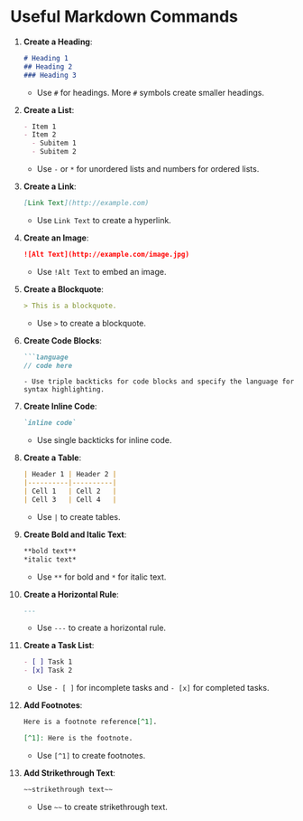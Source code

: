 # Useful Markdown Commands

1. **Create a Heading**:
    ```md
    # Heading 1
    ## Heading 2
    ### Heading 3
    ```
    - Use `#` for headings. More `#` symbols create smaller headings.

2. **Create a List**:
    ```md
    - Item 1
    - Item 2
      - Subitem 1
      - Subitem 2
    ```
    - Use `-` or `*` for unordered lists and numbers for ordered lists.

3. **Create a Link**:
    ```md
    [Link Text](http://example.com)
    ```
    - Use `Link Text` to create a hyperlink.

4. **Create an Image**:
    ```md
    ![Alt Text](http://example.com/image.jpg)
    ```
    - Use `!Alt Text` to embed an image.

5. **Create a Blockquote**:
    ```md
    > This is a blockquote.
    ```
    - Use `>` to create a blockquote.

6. **Create Code Blocks**:
    ```md
    ```language
    // code here
    ```
    ```
    - Use triple backticks for code blocks and specify the language for syntax highlighting.

7. **Create Inline Code**:
    ```md
    `inline code`
    ```
    - Use single backticks for inline code.

8. **Create a Table**:
    ```md
    | Header 1 | Header 2 |
    |----------|----------|
    | Cell 1   | Cell 2   |
    | Cell 3   | Cell 4   |
    ```
    - Use `|` to create tables.

9. **Create Bold and Italic Text**:
    ```md
    **bold text**
    *italic text*
    ```
    - Use `**` for bold and `*` for italic text.

10. **Create a Horizontal Rule**:
    ```md
    ---
    ```
    - Use `---` to create a horizontal rule.

11. **Create a Task List**:
    ```md
    - [ ] Task 1
    - [x] Task 2
    ```
    - Use `- [ ]` for incomplete tasks and `- [x]` for completed tasks.

12. **Add Footnotes**:
    ```md
    Here is a footnote reference[^1].

    [^1]: Here is the footnote.
    ```
    - Use `[^1]` to create footnotes.

13. **Add Strikethrough Text**:
    ```md
    ~~strikethrough text~~
    ```
    - Use `~~` to create strikethrough text.